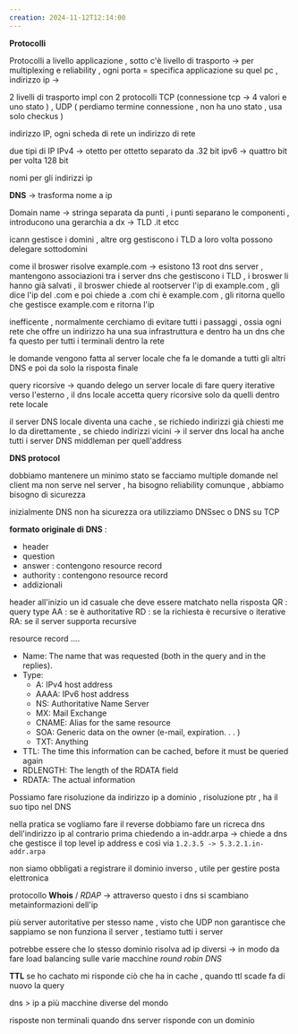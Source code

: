 ```yaml
---
creation: 2024-11-12T12:14:00
---
```

**Protocolli**

Protocolli a livello applicazione , sotto c'è livello di trasporto -> per multiplexing e reliability , ogni porta = specifica applicazione su quel pc , indirizzo ip -> 

2 livelli di trasporto impl con 2 protocolli
TCP (connessione tcp -> 4 valori e uno stato ) , UDP ( perdiamo termine connessione , non ha uno stato , usa solo checkus ) 

indirizzo IP, ogni scheda di rete un indirizzo di rete 

due tipi di IP 
IPv4 -> otetto per ottetto separato da .32 bit
ipv6 -> quattro bit per volta 128 bit

nomi per gli indirizzi ip 

**DNS** -> trasforma nome a ip 

Domain name -> stringa separata da punti , i punti separano le componenti , introducono una gerarchia a dx -> TLD .it etcc 

icann gestisce i domini , altre org gestiscono i TLD a loro volta possono delegare sottodomini

come il broswer risolve example.com -> esistono 13 root dns server , mantengono associazioni tra i server dns che gestiscono i TLD , i broswer li hanno già salvati , il broswer chiede al rootserver l'ip di example.com , gli dice l'ip del .com e poi chiede a .com chi è example.com , gli ritorna quello che gestisce example.com e ritorna l'ip

inefficente , normalmente cerchiamo di evitare tutti i passaggi , ossia ogni rete che offre un indirizzo ha una sua infrastruttura e dentro ha un dns che fa questo per tutti i terminali dentro la rete 

le domande vengono fatta al server locale che fa le domande a tutti gli altri DNS e poi da solo la risposta finale 

query ricorsive -> quando delego un server locale di fare query iterative verso l'esterno , il dns locale accetta query ricorsive solo da quelli dentro rete locale 

il server DNS locale diventa una cache , se richiedo indirizzi già chiesti me lo da direttamente , se chiedo indirizzi vicini -> il server dns local ha anche tutti i server DNS middleman per quell'address

**DNS protocol** 

dobbiamo mantenere un minimo stato se facciamo multiple domande nel client ma non serve nel server , ha bisogno reliability comunque , abbiamo bisogno di sicurezza 

inizialmente DNS non ha sicurezza ora utilizziamo DNSsec o DNS su TCP 

**formato originale di DNS** : 
+ header
+ question
+ answer : contengono resource record
+ authority : contengono resource record
+ addizionali

header all'inizio un id casuale che deve essere matchato nella risposta
QR : query type
AA : se è authoritative
RD : se la richiesta è recursive o iterative 
RA: se il server supporta recursive

resource record .... 

+ Name: The name that was requested (both in
the query and in the replies).
+ Type:
	+ A: IPv4 host address
	+ AAAA: IPv6 host address
	+ NS: Authoritative Name Server
	+ MX: Mail Exchange
	+ CNAME: Alias for the same resource
	+ SOA: Generic data on the owner (e-mail, expiration. . . )
	+ TXT: Anything
+ TTL: The time this information can be cached, before it must be queried again
+ RDLENGTH: The length of the RDATA field
+ RDATA: The actual information

Possiamo fare risoluzione da indirizzo ip a dominio , risoluzione ptr , ha il suo tipo nel DNS 

nella pratica se vogliamo fare il reverse dobbiamo fare un ricreca dns dell'indirizzo ip al contrario prima chiedendo a in-addr.arpa -> chiede a dns che gestisce il top level ip address e così via
`1.2.3.5 -> 5.3.2.1.in-addr.arpa` 

non siamo obbligati a registrare il dominio inverso , utile per gestire posta elettronica 

protocollo **Whois** / *RDAP* -> attraverso questo i dns si scambiano metainformazioni dell'ip

più server autoritative per stesso name , visto che UDP non garantisce che sappiamo se non funziona il server , testiamo tutti i server

potrebbe essere che lo stesso dominio risolva ad ip diversi -> in modo da fare load balancing sulle varie macchine *round robin DNS* 

**TTL** se ho cachato mi risponde ciò che ha in cache , quando ttl scade fa di nuovo la query 

dns > ip a più macchine diverse del mondo 

risposte non terminali quando dns server risponde con un dominio

